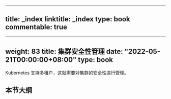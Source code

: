 
---
title: _index
linktitle: _index
type: book
commentable: true
---

---
weight: 83
title: 集群安全性管理
date: "2022-05-21T00:00:00+08:00"
type: book
---

Kubernetes 支持多租户，这就需要对集群的安全性进行管理。

## 本节大纲

    
